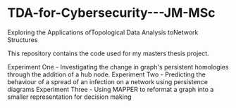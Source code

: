 # TDA-for-Cybersecurity---JM-MSc
Exploring the Applications ofTopological Data Analysis toNetwork Structures

This repository contains the code used for my masters thesis project.

Experiment One - Investigating the change in graph's persistent homologies through the addition of a hub node.
Experiment Two - Predicting the behaviour of a spread of an infection on a network using persistence diagrams
Experiment Three - Using MAPPER to reformat a graph into a smaller representation for decision making
